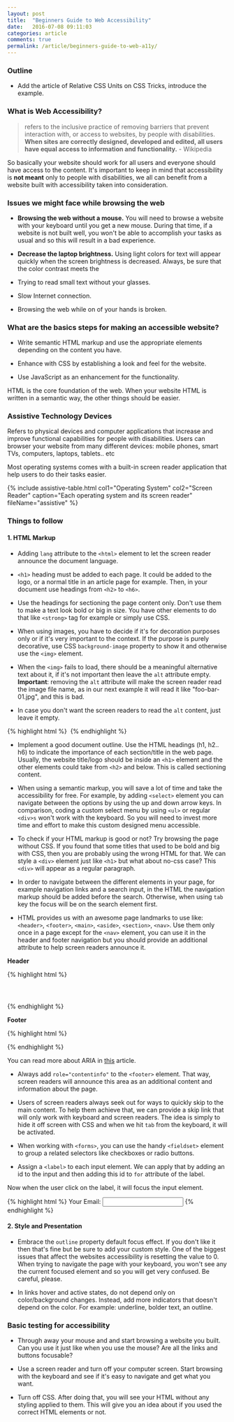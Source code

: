 ```yaml
---
layout: post
title:  "Beginners Guide to Web Accessibility"
date:   2016-07-08 09:11:03
categories: article
comments: true
permalink: /article/beginners-guide-to-web-a11y/
---
```


### Outline

- Add the article of Relative CSS Units on CSS Tricks, introduce the example.


### What is Web Accessibility? 

> refers to the inclusive practice of removing barriers that prevent interaction with, or access to websites, by people with disabilities. **When sites are correctly designed, developed and edited, all users have equal access to information and functionality.** - Wikipedia
 
So basically your website should work for all users and everyone should have access to the content. It's important to keep in mind that accessibility is **not meant** only to people with disabilities, we all can benefit from a website built with accessibility taken into consideration. 

### Issues we might face while browsing the web

- **Browsing the web without a mouse.** You will need to browse a website with your keyboard until you get a new mouse. During that time, if a website is not built well, you won't be able to accomplish your tasks as usual and so this will result in a bad experience.

- **Decrease the laptop brightness.** Using light colors for text will appear quickly when the screen brightness is decreased. Always, be sure that the color contrast meets the 

- Trying to read small text without your glasses.

- Slow Internet connection.

- Browsing the web while on of your hands is broken.

### What are the basics steps for making an accessible website?

- Write semantic HTML markup and use the appropriate elements depending on the content you have.

- Enhance with CSS by establishing a look and feel for the website. 

- Use JavaScript as an enhancement for the functionality. 

HTML is the core foundation of the web. When your website HTML is written in a semantic way, the other things should be easier. 

### Assistive Technology Devices

Refers to physical devices and computer applications that increase and improve functional capabilities for people with disabilities. Users can browser your website from many different devices: mobile phones, smart TVs, computers, laptops, tablets.. etc

Most operating systems comes with a built-in screen reader application that help users to do their tasks easier. 

{% include assistive-table.html 
   col1="Operating System" 
   col2="Screen Reader" 
   caption="Each operating system and its screen reader"
   fileName="assistive"
%}

### Things to follow

#### 1. HTML Markup

- Adding `lang` attribute to the `<html>` element to let the screen reader announce the document language.

- `<h1>` heading must be added to each page. It could be added to the logo, or a normal title in an article page for example. Then, in your document use headings from `<h2>` to `<h6>`.

- Use the headings for sectioning the page content only. Don't use them to make a text look bold or big in size. You have other elements to do that like `<strong>` tag for example or simply use CSS.

- When using images, you have to decide if it's for decoration purposes only or if it's very important to the context. If the purpose is purely decorative, use CSS `background-image` property to show it and otherwise use the `<img>` element.

- When the `<img>` fails to load, there should be a meaningful alternative text about it, if it's not important then leave the `alt` attribute empty. **Important**: removing the `alt` attribute will make the screen reader read the image file name, as in our next example it will read it like "foo-bar-01.jpg", and this is bad. 

- In case you don't want the screen readers to read the `alt` content, just leave it empty.

{% highlight html %}
<img src="foo-bar-01.jpg" alt="">
{% endhighlight %}

- Implement a good document outline. Use the HTML headings (h1, h2.. h6) to indicate the importance of each section/title in the web page. Usually, the website title/logo should be inside an `<h1>` element and the other elements could take from `<h2>` and below. This is called sectioning content.

- When using a semantic markup, you will save a lot of time and take the accessibility for free. For example, by adding `<select>` element you can navigate between the options by using the up and down arrow keys. In comparison, coding a custom select menu by using `<ul>` or regular `<div>s` won't work with the keyboard. So you will need to invest more time and effort to make this custom designed menu accessible.

- To check if your HTML markup is good or not? Try browsing the page without CSS. If you found that some titles that used to be bold and big with CSS, then you are probably using the wrong HTML for that. We can style a `<div>` element just like `<h1>` but what about no-css case? This `<div>` will appear as a regular paragraph.

- In order to navigate between the different elements in your page, for example navigation links and a search input, in the HTML the navigation markup should be added before the search. Otherwise, when using `tab` key the focus will be on the search element first.

- HTML provides us with an awesome page landmarks to use like: `<header>`, `<footer>`, `<main>`, `<aside>`, `<section>`, `<nav>`. Use them only once in a page except for the `<nav>` element, you can use it in the header and footer navigation but you should provide an additional attribute to help screen readers announce it. 

**Header**

{% highlight html %}
<header>
    <nav aria-label="Main Navigation">
        <!-- nav markup here -->
    </nav>
</header>
{% endhighlight %}

**Footer**

{% highlight html %}
<footer>
    <nav aria-label="Footer Navigation">
        <!-- nav markup here -->
    </nav>
</footer>
{% endhighlight %}

You can read more about ARIA in [this](/article/intro-wai-aria/) article. 

- Always add `role="contentinfo"` to the `<footer>` element. That way, screen readers will announce this area as an additional content and information about the page.

- Users of screen readers always seek out for ways to quickly skip to the main content. To help them achieve that, we can provide a skip link that will only work with keyboard and screen readers. The idea is simply to hide it off screen with CSS and when we hit `tab` from the keyboard, it will be activated.

- When working with `<forms>`, you can use the handy `<fieldset>` element to group a related selectors like checkboxes or radio buttons.

- Assign a `<label>` to each input element. We can apply that by adding an id to the input and then adding this id to `for` attribute of the label.

Now when the user click on the label, it will focus the input element. 

{% highlight html %}
<label for="email">Your Email:</label>
<input type="email" id="email">
{% endhighlight %}


#### 2. Style and Presentation

- Embrace the `outline` property default focus effect. If you don't like it then that's fine but be sure to add your custom style. One of the biggest issues that affect the websites accessibility is resetting the value to 0. When trying to navigate the page with your keyboard, you won't see any the current focused element and so you will get very confused. Be careful, please.

- In links hover and active states, do not depend only on color/background changes. Instead, add more indicators that doesn't depend on the color. For example: underline, bolder text, an outline.

### Basic testing for accessibility

- Through away your mouse and and start browsing a website you built. Can you use it just like when you use the mouse? Are all the links and buttons focusable? 

- Use a screen reader and turn off your computer screen. Start browsing with the keyboard and see if it's easy to navigate and get what you want.

- Turn off CSS. After doing that, you will see your HTML without any styling applied to them. This will give you an idea about if you used the correct HTML elements or not.


